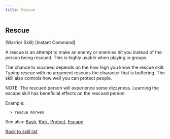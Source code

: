 ```yaml
---
title: Rescue
---
```


## Rescue

(Warrior Skill) \[Instant Command\]

A rescue is an attempt to make an enemy or enemies hit you instead of
the person being rescued. This is highly usable when playing in groups.

The chance to succeed depends on the how high you know the rescue skill.
Typing rescue with no argument rescues the character that is buffering.
The skill also controls how well you can protect people.

NOTE: The rescued person will experience some dizzyness. Learning the
escape skill has beneficial effects on the rescued person.

Example:

`  > rescue morwen`

See also: [Bash](Bash "wikilink"), [Kick](Kick "wikilink"),
[Protect](Protect "wikilink"), [Escape](Escape "wikilink")

[Back to skill list](Skill "wikilink")